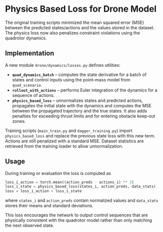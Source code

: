 # Physics Based Loss for Drone Model

The original training scripts minimized the mean squared error (MSE) between the predicted states/actions and the values stored in the dataset. The physics loss now also penalizes constraint violations using the quadrotor dynamics.

## Implementation

A new module `drone/dynamics/losses.py` defines utilities:

- **`quad_dynamics_batch`** – computes the state derivative for a batch of states and control inputs using the point–mass model from `quad_scenario`.
- **`rollout_with_actions`** – performs Euler integration of the dynamics for a sequence of actions.
- **`physics_based_loss`** – unnormalizes states and predicted actions, propagates the initial state with the dynamics and computes the MSE between the propagated trajectory and the true states. It also adds penalties for exceeding thrust limits and for entering obstacle keep‑out zones.

Training scripts (`main_train.py` and `dagger_training.py`) import `physics_based_loss` and replace the previous state loss with this new term. Actions are still penalized with a standard MSE. Dataset statistics are retrieved from the training loader to allow unnormalization.

## Usage

During training or evaluation the loss is computed as

```python
loss_i_action = torch.mean((action_preds - actions_i) ** 2)
loss_i_state = physics_based_loss(states_i, action_preds, data_stats)
loss = loss_i_action + loss_i_state
```

where `states_i` and `action_preds` contain normalized values and `data_stats` stores their means and standard deviations.

This loss encourages the network to output control sequences that are physically consistent with the quadrotor model rather than only matching the next observed state.
